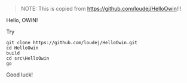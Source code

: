 > NOTE: This is copied from https://github.com/loudej/HelloOwin!!!

Hello, OWIN!

Try 

    git clone https://github.com/loudej/HelloOwin.git
    cd HelloOwin
    build
    cd src\HelloOwin
    go

Good luck!